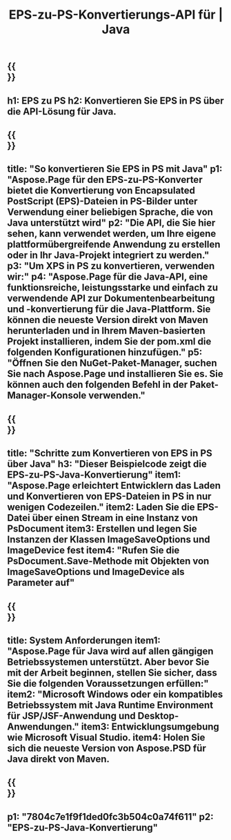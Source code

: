 ﻿---
translation: true
template: /_templates/_conversion-child-java.md
title: EPS-zu-PS-Konvertierungs-API für | Java
url: /java/conversion/eps-to-ps/
description: Beispiel-Java-Konvertierungscode für das EPS-Format in eine PS-Datei. Verwenden Sie diesen Beispielcode, um EPS in PS in jeder Web- oder Desktop-Java-basierten Anwendung zu konvertieren.
informat: EPS
outformat: PS
otherformats: XPS PS
---

{{<section banner>}}
---
h1: EPS zu PS
h2: Konvertieren Sie EPS in PS über die API-Lösung für Java.
---

{{<section overview>}}
---
title: "So konvertieren Sie EPS in PS mit Java"
p1: "Aspose.Page für den EPS-zu-PS-Konverter bietet die Konvertierung von Encapsulated PostScript (EPS)-Dateien in PS-Bilder unter Verwendung einer beliebigen Sprache, die von Java unterstützt wird"
p2: "Die API, die Sie hier sehen, kann verwendet werden, um Ihre eigene plattformübergreifende Anwendung zu erstellen oder in Ihr Java-Projekt integriert zu werden."
p3: "Um XPS in PS zu konvertieren, verwenden wir:"
p4: "Aspose.Page für die Java-API, eine funktionsreiche, leistungsstarke und einfach zu verwendende API zur Dokumentenbearbeitung und -konvertierung für die Java-Plattform. Sie können die neueste Version direkt von Maven herunterladen und in Ihrem Maven-basierten Projekt installieren, indem Sie der pom.xml die folgenden Konfigurationen hinzufügen."
p5: "Öffnen Sie den NuGet-Paket-Manager, suchen Sie nach Aspose.Page und installieren Sie es. Sie können auch den folgenden Befehl in der Paket-Manager-Konsole verwenden."
---

{{<section feature1>}}
---
title: "Schritte zum Konvertieren von EPS in PS über Java"
h3: "Dieser Beispielcode zeigt die EPS-zu-PS-Java-Konvertierung"
item1: "Aspose.Page erleichtert Entwicklern das Laden und Konvertieren von EPS-Dateien in PS in nur wenigen Codezeilen."
item2: Laden Sie die EPS-Datei über einen Stream in eine Instanz von PsDocument
item3: Erstellen und legen Sie Instanzen der Klassen ImageSaveOptions und ImageDevice fest
item4: "Rufen Sie die PsDocument.Save-Methode mit Objekten von ImageSaveOptions und ImageDevice als Parameter auf"
---

{{<section feature2>}}
---
title: System Anforderungen
item1: "Aspose.Page für Java wird auf allen gängigen Betriebssystemen unterstützt. Aber bevor Sie mit der Arbeit beginnen, stellen Sie sicher, dass Sie die folgenden Voraussetzungen erfüllen:"
item2: "Microsoft Windows oder ein kompatibles Betriebssystem mit Java Runtime Environment für JSP/JSF-Anwendung und Desktop-Anwendungen."
item3: Entwicklungsumgebung wie Microsoft Visual Studio.
item4: Holen Sie sich die neueste Version von Aspose.PSD für Java direkt von Maven.
---

{{<section gist>}}
---
p1: "7804c7e1f9f1ded0fc3b504c0a74f611"
p2: "EPS-zu-PS-Java-Konvertierung"
---

